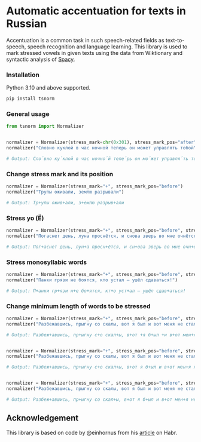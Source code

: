 # Automatic accentuation for texts in Russian

Accentuation is a common task in such speech-related fields as text-to-speech, speech recognition and language learning. This library is used to mark stressed vowels in given texts using the data from Wiktionary and syntactic analysis of [Spacy](https://github.com/explosion/spaCy).

### Installation
Python 3.10 and above supported.
```bash
pip install tsnorm
```

### General usage
```Python
from tsnorm import Normalizer


normalizer = Normalizer(stress_mark=chr(0x301), stress_mark_pos="after")
normalizer("Словно куклой в час ночной теперь он может управлять тобой")

# Output: Сло́вно ку́клой в час ночно́й тепе́рь он мо́жет управля́ть тобо́й
```

### Change stress mark and its position
```Python
normalizer = Normalizer(stress_mark="+", stress_mark_pos="before")
normalizer("Трупы оживали, землю разрывали")

# Output: Тр+упы ожив+али, з+емлю разрыв+али
```

### Stress yo (Ё)
```Python
normalizer = Normalizer(stress_mark="+", stress_mark_pos="before", stress_yo=True)
normalizer("Погаснет день, луна проснётся, и снова зверь во мне очнётся")

# Output: Пог+аснет день, лун+а просн+ётся, и сн+ова зверь во мне очн+ётся
```

### Stress monosyllabic words
```Python
normalizer = Normalizer(stress_mark="+", stress_mark_pos="before", stress_monosyllabic=True)
normalizer("Панки грязи не боятся, кто устал — ушёл сдаваться!")

# Output: П+анки гр+язи н+е бо+ятся, кт+о уст+ал — ушёл сдав+аться!
```

### Change minimum length of words to be stressed
```Python
normalizer = Normalizer(stress_mark="+", stress_mark_pos="before", stress_monosyllabic=True)
normalizer("Разбежавшись, прыгну со скалы, вот я был и вот меня не стало")

# Output: Разбеж+авшись, пр+ыгну с+о скал+ы, в+от +я б+ыл +и в+от мен+я н+е ст+ало


normalizer = Normalizer(stress_mark="+", stress_mark_pos="before", stress_monosyllabic=True, min_word_len=2)
normalizer("Разбежавшись, прыгну со скалы, вот я был и вот меня не стало")

# Output: Разбеж+авшись, пр+ыгну с+о скал+ы, в+от я б+ыл и в+от мен+я н+е ст+ало


normalizer = Normalizer(stress_mark="+", stress_mark_pos="before", stress_monosyllabic=True, min_word_len=3)
normalizer("Разбежавшись, прыгну со скалы, вот я был и вот меня не стало")

# Output: Разбеж+авшись, пр+ыгну со скал+ы, в+от я б+ыл и в+от мен+я не ст+ало
```

## Acknowledgement

This library is based on code by @einhornus from his [article](https://habr.com/ru/articles/575100/) on Habr.

